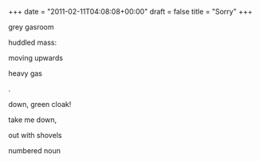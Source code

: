 +++
date = "2011-02-11T04:08:08+00:00"
draft = false
title = "Sorry"
+++
<p>grey gasroom</p>&#13;
<p>huddled mass:</p>&#13;
<p>moving upwards</p>&#13;
<p>heavy gas</p>&#13;
<p>.</p>&#13;
<p>down, green cloak!</p>&#13;
<p>take me down,</p>&#13;
<p>out with shovels</p>&#13;
<p>numbered noun</p> 
